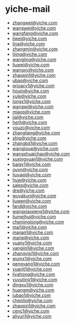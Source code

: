 # yiche-mail

* zhangwei@yiche.com
* wangwei@yiche.com
* wangfang@yiche.com
* liwei@yiche.com
* lina@yiche.com
* zhangmin@yiche.com
* lijing@yiche.com
* wangjing@yiche.com
* liuwei@yiche.com
* wangxy@yiche.com
* zhaopin1@yiche.com
* ubao@yiche.com
* privacy1@yiche.com
* houjn@yiche.com
* yule@yiche.com
* longx1@yiche.com
* wangwj@yiche.com
* miaop@yiche.com
* jial@yiche.com
* herh@yiche.com
* youzc@yiche.com
* zhangliang@yiche.com
* shig@yiche.com
* zhangbd1@yiche.com
* wangjixue@yiche.com
* wangshuaichao@yiche.com
* xuxingyuan1@yiche.com
* baiqy1@yiche.com
* ouyn@yiche.com
* liuyaqi@yiche.com
* huw@yiche.com
* sales@yiche.com
* dre@yiche.com
* wuyakun@yiche.com
* liuwen@yiche.com
* fand@yiche.com
* wangxiaopeng1@yiche.com
* liumeihui@yiche.com
* chenjinglong@yiche.com
* mai1@yiche.com
* manan1@yiche.com
* marie@yiche.com
* yuany1@yiche.com
* yangjin1@yiche.com
* zhangyisi1@yiche.com
* wumx1@yiche.com
* pengyang1@yiche.com
* yuanjt1@yiche.com
* liyahong@yiche.com
* yuyuting1@yiche.com
* dingxu1@yiche.com
* huangm@yiche.com
* jubao1@yiche.com
* chenlin@yiche.com
* zhaopin1@yiche.com
* cenc1@yiche.com
* aliyun1@yiche.com
